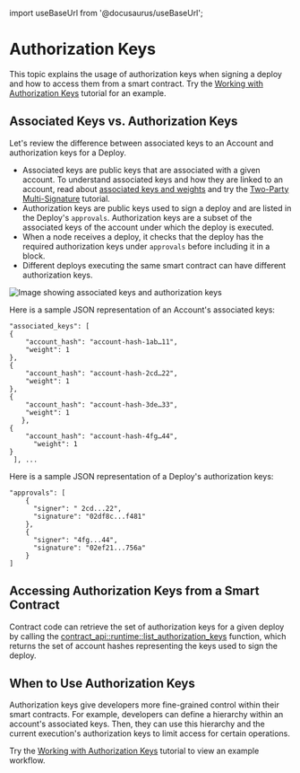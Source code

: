 import useBaseUrl from '@docusaurus/useBaseUrl';

# Authorization Keys

This topic explains the usage of authorization keys when signing a deploy and how to access them from a smart contract. Try the [Working with Authorization Keys](../resources/advanced/list-auth-keys-tutorial.md) tutorial for an example.

## Associated Keys vs. Authorization Keys

Let's review the difference between associated keys to an Account and authorization keys for a Deploy.

- Associated keys are public keys that are associated with a given account. To understand associated keys and how they are linked to an account, read about [associated keys and weights](../concepts/design/casper-design.md#accounts-associated-keys-weights) and try the [Two-Party Multi-Signature](../resources/advanced/two-party-multi-sig.md) tutorial.
- Authorization keys are public keys used to sign a deploy and are listed in the Deploy's `approvals`. Authorization keys are a subset of the associated keys of the account under which the deploy is executed. 
- When a node receives a deploy, it checks that the deploy has the required authorization keys under `approvals` before including it in a block.
- Different deploys executing the same smart contract can have different authorization keys.

![Image showing associated keys and authorization keys](/image/authorization-keys.png)

Here is a sample JSON representation of an Account's associated keys:

```
"associated_keys": [
{
    "account_hash": "account-hash-1ab…11",
    "weight": 1
},
{
    "account_hash": "account-hash-2cd…22",
    "weight": 1
},
{
    "account_hash": "account-hash-3de…33",
    "weight": 1
   },
{
    "account_hash": "account-hash-4fg…44",
      "weight": 1
}
 ], ...
```

Here is a sample JSON representation of a Deploy's authorization keys:

```
"approvals": [
    {
      "signer": " 2cd...22",
      "signature": "02df8c...f481"
    },
    {
      "signer": "4fg...44",
      "signature": "02ef21...756a"
    }
]
```

## Accessing Authorization Keys from a Smart Contract

Contract code can retrieve the set of authorization keys for a given deploy by calling the [contract_api::runtime::list_authorization_keys](https://docs.rs/casper-contract/latest/casper_contract/contract_api/runtime/fn.list_authorization_keys.html) function, which returns the set of account hashes representing the keys used to sign the deploy.

## When to Use Authorization Keys

Authorization keys give developers more fine-grained control within their smart contracts. For example, developers can define a hierarchy within an account's associated keys. Then, they can use this hierarchy and the current execution's authorization keys to limit access for certain operations.

Try the [Working with Authorization Keys](../resources/advanced/list-auth-keys-tutorial.md) tutorial to view an example workflow.
